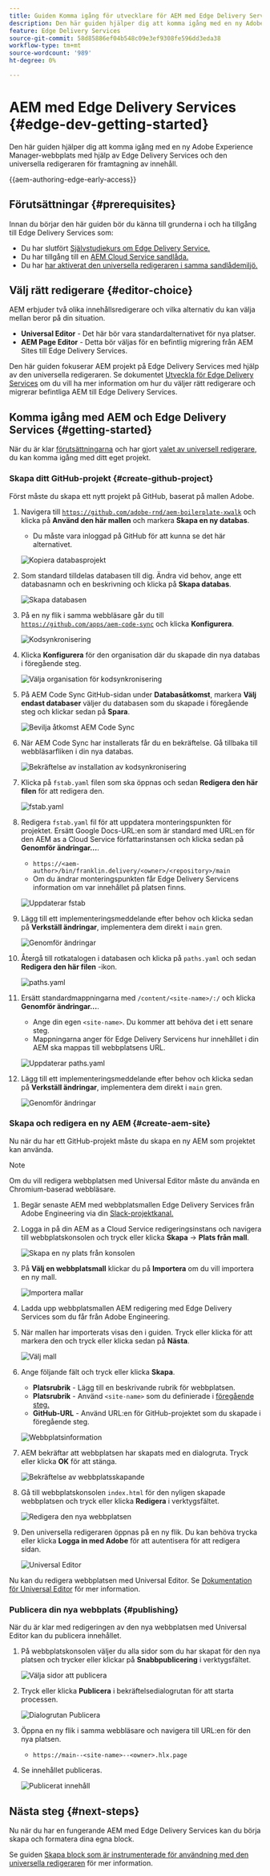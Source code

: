 ```yaml
---
title: Guiden Komma igång för utvecklare för AEM med Edge Delivery Services
description: Den här guiden hjälper dig att komma igång med en ny Adobe Experience Manager-webbplats med hjälp av Edge Delivery Services och den universella redigeraren för innehållsutveckling
feature: Edge Delivery Services
source-git-commit: 58d85886ef04b548c09e3ef9308fe596dd3eda38
workflow-type: tm+mt
source-wordcount: '989'
ht-degree: 0%

---
```



# AEM med Edge Delivery Services {#edge-dev-getting-started}

Den här guiden hjälper dig att komma igång med en ny Adobe Experience Manager-webbplats med hjälp av Edge Delivery Services och den universella redigeraren för framtagning av innehåll.

{{aem-authoring-edge-early-access}}

## Förutsättningar {#prerequisites}

Innan du börjar den här guiden bör du känna till grunderna i och ha tillgång till Edge Delivery Services som:

* Du har slutfört [Självstudiekurs om Edge Delivery Service.](/help/edge/developer/tutorial.md)
* Du har tillgång till en [AEM Cloud Service sandlåda.](/help/implementing/cloud-manager/getting-access-to-aem-in-cloud/introduction-sandbox-programs.md)
* Du har [har aktiverat den universella redigeraren i samma sandlådemiljö.](/help/implementing/universal-editor/getting-started.md)

## Välj rätt redigerare {#editor-choice}

AEM erbjuder två olika innehållsredigerare och vilka alternativ du kan välja mellan beror på din situation.

* **Universal Editor** - Det här bör vara standardalternativet för nya platser.
* **AEM Page Editor** - Detta bör väljas för en befintlig migrering från AEM Sites till Edge Delivery Services.

Den här guiden fokuserar AEM projekt på Edge Delivery Services med hjälp av den universella redigeraren. Se dokumentet [Utveckla för Edge Delivery Services](/help/edge/developing.md) om du vill ha mer information om hur du väljer rätt redigerare och migrerar befintliga AEM till Edge Delivery Services.

## Komma igång med AEM och Edge Delivery Services {#getting-started}

När du är klar [förutsättningarna](#prerequisites) och har gjort [valet av universell redigerare,](#editor-choice) du kan komma igång med ditt eget projekt.

### Skapa ditt GitHub-projekt {#create-github-project}

Först måste du skapa ett nytt projekt på GitHub, baserat på mallen Adobe.

1. Navigera till [`https://github.com/adobe-rnd/aem-boilerplate-xwalk`](https://github.com/adobe-rnd/aem-boilerplate-xwalk) och klicka på **Använd den här mallen** och markera **Skapa en ny databas**.

   * Du måste vara inloggad på GitHub för att kunna se det här alternativet.

   ![Kopiera databasprojekt](assets/edge-dev-getting-started/use-template-project.png)

1. Som standard tilldelas databasen till dig. Ändra vid behov, ange ett databasnamn och en beskrivning och klicka på **Skapa databas**.

   ![Skapa databasen](assets/edge-dev-getting-started/create-repo.png)

1. På en ny flik i samma webbläsare går du till [`https://github.com/apps/aem-code-sync`](https://github.com/apps/aem-code-sync) och klicka **Konfigurera**.

   ![Kodsynkronisering](assets/edge-dev-getting-started/configure-code-sync.png)

1. Klicka **Konfigurera** för den organisation där du skapade din nya databas i föregående steg.

   ![Välja organisation för kodsynkronisering](assets/edge-dev-getting-started/code-sync-org.png)

1. På AEM Code Sync GitHub-sidan under **Databasåtkomst**, markera **Välj endast databaser** väljer du databasen som du skapade i föregående steg och klickar sedan på **Spara**.

   ![Bevilja åtkomst AEM Code Sync](assets/edge-dev-getting-started/grant-code-sync-acces.png)

1. När AEM Code Sync har installerats får du en bekräftelse. Gå tillbaka till webbläsarfliken i din nya databas.

   ![Bekräftelse av installation av kodsynkronisering](assets/edge-dev-getting-started/confirmation.png)

1. Klicka på `fstab.yaml` filen som ska öppnas och sedan **Redigera den här filen** för att redigera den.

   ![fstab.yaml](assets/edge-dev-getting-started/fstab.png)

1. Redigera `fstab.yaml` fil för att uppdatera monteringspunkten för projektet. Ersätt Google Docs-URL:en som är standard med URL:en för den AEM as a Cloud Service författarinstansen och klicka sedan på **Genomför ändringar...**.

   * `https://<aem-author>/bin/franklin.delivery/<owner>/<repository>/main`
   * Om du ändrar monteringspunkten får Edge Delivery Servicens information om var innehållet på platsen finns.

   ![Uppdaterar fstab](assets/edge-dev-getting-started/fstab-update.png)

1. Lägg till ett implementeringsmeddelande efter behov och klicka sedan på **Verkställ ändringar**, implementera dem direkt i `main` gren.

   ![Genomför ändringar](assets/edge-dev-getting-started/commit-fstab-changes.png)

1. Återgå till rotkatalogen i databasen och klicka på `paths.yaml` och sedan **Redigera den här filen** -ikon.

   ![paths.yaml](assets/edge-dev-getting-started/paths.png)

1. Ersätt standardmappningarna med `/content/<site-name>/:/` och klicka **Genomför ändringar...**.

   * Ange din egen `<site-name>`. Du kommer att behöva det i ett senare steg.
   * Mappningarna anger för Edge Delivery Servicens hur innehållet i din AEM ska mappas till webbplatsens URL.

   ![Uppdaterar paths.yaml](assets/edge-dev-getting-started/paths-update.png)

1. Lägg till ett implementeringsmeddelande efter behov och klicka sedan på **Verkställ ändringar**, implementera dem direkt i `main` gren.

   ![Genomför ändringar](assets/edge-dev-getting-started/commit-fstab-changes.png)

### Skapa och redigera en ny AEM {#create-aem-site}

Nu när du har ett GitHub-projekt måste du skapa en ny AEM som projektet kan använda.

>[!NOTE]
>
>Om du vill redigera webbplatsen med Universal Editor måste du använda en Chromium-baserad webbläsare.

1. Begär senaste AEM med webbplatsmallen Edge Delivery Services från Adobe Engineering via din [Slack-projektkanal.](/help/edge/docs/slack.md)

1. Logga in på din AEM as a Cloud Service redigeringsinstans och navigera till webbplatskonsolen och tryck eller klicka **Skapa** -> **Plats från mall**.

   ![Skapa en ny plats från konsolen](assets/edge-dev-getting-started/create-site-console.png)

1. På **Välj en webbplatsmall** klickar du på **Importera** om du vill importera en ny mall.

   ![Importera mallar](assets/edge-dev-getting-started/site-templates.png)

1. Ladda upp webbplatsmallen AEM redigering med Edge Delivery Services som du får från Adobe Engineering.

1. När mallen har importerats visas den i guiden. Tryck eller klicka för att markera den och tryck eller klicka sedan på **Nästa**.

   ![Välj mall](assets/edge-dev-getting-started/select-template.png)

1. Ange följande fält och tryck eller klicka **Skapa**.

   * **Platsrubrik** - Lägg till en beskrivande rubrik för webbplatsen.
   * **Platsrubrik** - Använd `<site-name>` som du definierade i [föregående steg.](#create-github-project)
   * **GitHub-URL** - Använd URL:en för GitHub-projektet som du skapade i föregående steg.

   ![Webbplatsinformation](assets/edge-dev-getting-started/create-site-details.png)

1. AEM bekräftar att webbplatsen har skapats med en dialogruta. Tryck eller klicka **OK** för att stänga.

   ![Bekräftelse av webbplatsskapande](assets/edge-dev-getting-started/site-creation-confirmation.png)

1. Gå till webbplatskonsolen `index.html` för den nyligen skapade webbplatsen och tryck eller klicka **Redigera** i verktygsfältet.

   ![Redigera den nya webbplatsen](assets/edge-dev-getting-started/new-site.png)

1. Den universella redigeraren öppnas på en ny flik. Du kan behöva trycka eller klicka **Logga in med Adobe** för att autentisera för att redigera sidan.

   ![Universal Editor](assets/edge-dev-getting-started/universal-editor.png)

Nu kan du redigera webbplatsen med Universal Editor. Se [Dokumentation för Universal Editor](/help/sites-cloud/authoring/universal-editor/authoring.md) för mer information.

### Publicera din nya webbplats {#publishing}

När du är klar med redigeringen av den nya webbplatsen med Universal Editor kan du publicera innehållet.

1. På webbplatskonsolen väljer du alla sidor som du har skapat för den nya platsen och trycker eller klickar på **Snabbpublicering** i verktygsfältet.

   ![Välja sidor att publicera](assets/edge-dev-getting-started/publishing.png)

1. Tryck eller klicka **Publicera** i bekräftelsedialogrutan för att starta processen.

   ![Dialogrutan Publicera](assets/edge-dev-getting-started/publish-confirmation.png)

1. Öppna en ny flik i samma webbläsare och navigera till URL:en för den nya platsen.

   * `https://main--<site-name>--<owner>.hlx.page`

1. Se innehållet publiceras.

   ![Publicerat innehåll](assets/edge-dev-getting-started/published-site.png)

## Nästa steg {#next-steps}

Nu när du har en fungerande AEM med Edge Delivery Services kan du börja skapa och formatera dina egna block.

Se guiden [Skapa block som är instrumenterade för användning med den universella redigeraren](/help/edge/create-block.md) för mer information.

